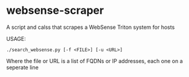 websense-scraper
================

A script and calss that scrapes a WebSense Triton system for hosts

USAGE: 

    ./search_websense.py [-f <FILE>] [-u <URL>]
    
Where the file or URL is a list of FQDNs or IP addresses, each one on a seperate line
